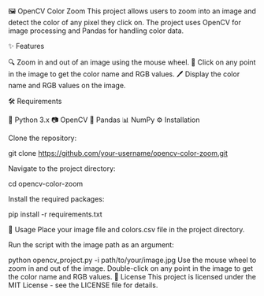 🖼️ OpenCV Color Zoom
This project allows users to zoom into an image and detect the color of any pixel they click on. The project uses OpenCV for image processing and Pandas for handling color data.

✨ Features

🔍 Zoom in and out of an image using the mouse wheel.
🎯 Click on any point in the image to get the color name and RGB values.
🖊️ Display the color name and RGB values on the image.

🛠️ Requirements

🐍 Python 3.x
📷 OpenCV
🐼 Pandas
📊 NumPy
⚙️ Installation

Clone the repository:

git clone https://github.com/your-username/opencv-color-zoom.git

Navigate to the project directory:

cd opencv-color-zoom

Install the required packages:

pip install -r requirements.txt

🚀 Usage
Place your image file and colors.csv file in the project directory.

Run the script with the image path as an argument:


python opencv_project.py -i path/to/your/image.jpg
Use the mouse wheel to zoom in and out of the image.
Double-click on any point in the image to get the color name and RGB values.
📄 License
This project is licensed under the MIT License - see the LICENSE file for details.
